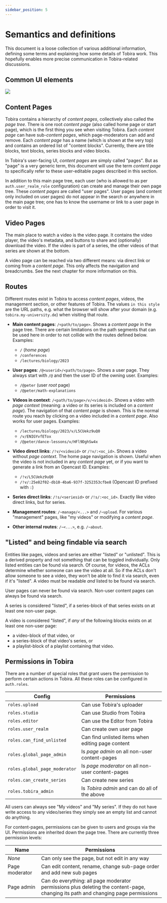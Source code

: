 ```yaml
---
sidebar_position: 5
---
```


# Semantics and definitions

This document is a loose collection of various additional information, defining some terms and explaining how some details of Tobira work.
This hopefully enables more precise communication in Tobira-related discussions.


## Common UI elements

![](./ui-elements.png)

## Content Pages

Tobira contains a hierarchy of *content pages*, collectively also called the *page tree*.
There is one root *content page* (also called home page or start page), which is the first thing you see when visiting Tobira.
Each *content page* can have sub-*content pages*, which page-moderators can add and remove.
Each *content page* has a name (which is shown at the very top) and contains an ordered list of "content blocks".
Currently, there are title blocks, text blocks, series blocks and video blocks.

In Tobira's user-facing UI, *content pages* are simply called "pages".
But as "page" is a very generic term, this document will use the term *content page* to specifically refer to these user-editable pages described in this section.

In addition to this main page tree, each user (who is allowed to as per `auth.user_realm_role` configuration) can create and manage their own page tree.
These *content pages* are called "user pages".
User pages (and content only included on user pages) do not appear in the search or anywhere in the main page tree; one has to know the username or link to a user page in order to visit it.

## Video Pages

The main place to watch a video is the video page.
It contains the video player, the video's metadata, and buttons to share and (optionally) download the video.
If the video is part of a series, the other videos of that series are shown at the bottom.

A video page can be reached via two different means: via direct link or coming from a *content page*.
This only affects the navigation and breadcrumbs.
See the next chapter for more information on this.


## Routes

Different routes exist in Tobira to access *content pages*, videos, the management section, or other features of Tobira.
The values `in this style` are the URL paths, e.g. what the browser will show after your domain (e.g. `tobira.my-university.de`) when visiting that route.

- **Main content pages**: `/<path/to/page>`.
  Shows a *content page* in the page tree.
  There are certain limitations on the path segments that can be used here in order to not collide with the routes defined below.
  Examples:
    - `/` (*home page*)
    - `/conferences`
    - `/lectures/biology/2023`


- **User pages**: `/@<userid>/<path/to/page>`.
  Shows a user page.
  They always start with `/@` and then the user ID of the owning user.
  Examples:
    - `/@peter` (user *root* page)
    - `/@peter/math-explanations`


- **Videos in context**: `/<path/to/page>/v/<videoid>`.
  Shows a video with *page context* (meaning: a video or its series is included on a *content page*).
  The navigation of that *content page* is shown.
  This is the normal route you reach by clicking on a video included in a *content page*.
  Also works for user pages.
  Examples:
    - `/lectures/biology/2023/v/L5CUekz9uQ0`
    - `/v/ENIGYvfETox`
    - `/@peter/dance-lessons/v/HFl9DghSw4x`


- **Video direct links**: `/!v/<videoid>` or `/!v/:<oc_id>`.
  Shows a video without *page context*.
  The home page navigation is shown.
  Useful when the video is not included in any *content page* yet, or if you want to generate a link from an Opencast ID.
  Examples:
    - `/!v/L5CUekz9uQ0`
    - `/!v/:25e82f02-db10-4ba6-937f-3252353cfbe8` (Opencast ID prefixed with `:`)


- **Series direct links**: `/!s/<seriesid>` or `/!s/:<oc_id>`. Exactly like video direct links, but for series.

- **Management routes**: `/~manage/<...>` and `/~upload`. For various "management" pages, like "my videos" or modifying a *content page*.

- **Other internal routes**: `/~<...>`, e.g. `/~about`.


## "Listed" and being findable via search

Entities like pages, videos and series are either "listed" or "unlisted".
This is a derived property and not something that can be toggled individually.
Only listed entities can be found via search.
Of course, for videos, the ACLs determine whether someone can see the video at all.
So if the ACLs don't allow someone to see a video, they won't be able to find it via search, even if it's "listed".
A video must be readable *and* listed to be found via search.

User pages can never be found via search.
Non-user content pages can always be found via search.

A series is considered "listed", if a series-block of that series exists on at least one non-user page.

A video is considered "listed", if *any* of the following blocks exists on at least one non-user page:
- a video-block of that video, or
- a series-block of that video's series, or
- a playlist-block of a playlist containing that video.


## Permissions in Tobira

There are a number of special roles that grant users the permission to perform certain actions in Tobira.
All these roles can be configured in `auth.roles`.

| Config | Permissions |
| ------ | ----------- |
| `roles.upload` | Can use Tobira's uploader |
| `roles.studio` | Can use Studio from Tobira |
| `roles.editor` | Can use the Editor from Tobira |
| `roles.user_realm` | Can create own user page |
| `roles.can_find_unlisted` | Can find unlisted items when editing page content |
| `roles.global_page_admin` | Is *page admin* on all non-user content-pages |
| `roles.global_page_moderator` | Is *page moderator* on all non-user content-pages |
| `roles.can_create_series` | Can create new series |
| `roles.tobira_admin` | Is *Tobira admin* and can do all of the above |

All users can always see "My videos" and "My series".
If they do not have write access to any video/series they simply see an empty list and cannot do anything.

For content-pages, permissions can be given to users and groups via the UI.
Permissions are inherited down the page tree.
There are currently three permission levels:

| Name | Permissions |
| ---- | ----------- |
| *None* | Can only see the page, but not edit in any way |
| Page moderator | Can edit content, rename, change sub-page order and add new sub pages |
| Page admin | Can do everything: all page moderator permissions plus deleting the content-page, changing its path and changing page permissions |
